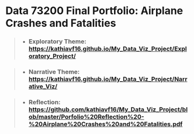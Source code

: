 # Data 73200 Final Portfolio: Airplane Crashes and Fatalities

>- ### Exploratory Theme:  https://kathiavf16.github.io/My_Data_Viz_Project/Exploratory_Project/


>- ### Narrative Theme:  https://kathiavf16.github.io/My_Data_Viz_Project/Narrative_Viz/


>- ### Reflection:  https://github.com/kathiavf16/My_Data_Viz_Project/blob/master/Porfolio%20Reflection%20-%20Airplane%20Crashes%20and%20Fatalities.pdf





